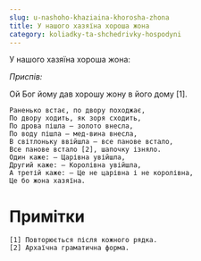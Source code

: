 ```yaml
---
slug: u-nashoho-khaziaina-khorosha-zhona
title: У нашого хазяїна хороша жона
category: koliadky-ta-shchedrivky-hospodyni
---
```

У нашого хазяїна хороша жона:

*Приспів:*

Ой Бог йому дав хорошу жону в його дому [1].

```
Раненько встає, по двору походжає,
По двору ходить, як зоря сходить,
По дрова пішла — золото внесла,
По воду пішла — мед-вина внесла,
В світлоньку ввійшла — все панове встало,
Все панове встало [2], шапочку ізняло.
Один каже: — Царівна увійшла,
Другий каже: — Королівна увійшла,
А третій каже: — Це не царівна і не королівна,
Це бо жона хазяїна.
```

# Примітки

```
[1] Повторюється після кожного рядка.
[2] Архаїчна граматична форма.
```
